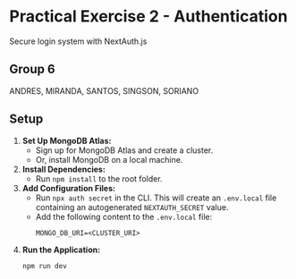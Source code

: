 # Practical Exercise 2 - Authentication
Secure login system with NextAuth.js

## Group 6
ANDRES, MIRANDA, SANTOS, SINGSON, SORIANO

## Setup

1. **Set Up MongoDB Atlas:**
   - Sign up for MongoDB Atlas and create a cluster.
   - Or, install MongoDB on a local machine.
2. **Install Dependencies:**
   - Run `npm install` to the root folder.
3. **Add Configuration Files:**
   - Run `npx auth secret` in the CLI. This will create an `.env.local` file containing an autogenerated `NEXTAUTH_SECRET` value.
   - Add the following content to the `.env.local` file:
     ```
     MONGO_DB_URI=<CLUSTER_URI>
     ```
4. **Run the Application:**
   ```
   npm run dev
   ```
